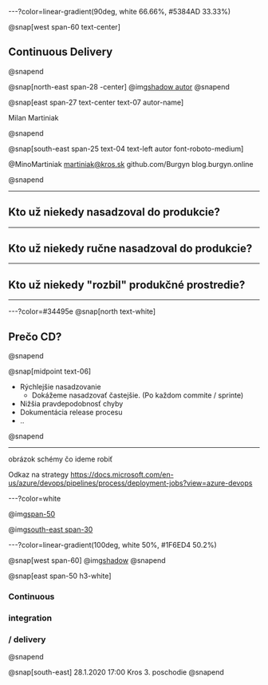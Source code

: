 ---?color=linear-gradient(90deg, white 66.66%, #5384AD 33.33%)

@snap[west span-60 text-center]
## Continuous Delivery
@snapend

@snap[north-east span-28 -center]
@img[shadow autor](AzureForDevelopers/assets/img/IMAG2408.jpg)
@snapend

@snap[east span-27 text-center text-07 autor-name]

Milan Martiniak

@snapend

@snap[south-east span-25 text-04 text-left autor font-roboto-medium]

@MinoMartiniak
martiniak@kros.sk
github.com/Burgyn
blog.burgyn.online

@snapend

---

## Kto už niekedy nasadzoval do produkcie?

---

## Kto už niekedy ručne nasadzoval do produkcie?

---

## Kto už niekedy "rozbil" produkčné prostredie?

---

---?color=#34495e
@snap[north text-white]

## Prečo CD?

@snapend

@snap[midpoint text-06]

- Rýchlejšie nasadzovanie
  - Dokážeme nasadzovať častejšie. (Po každom commite / sprinte)
- Nižšia pravdepodobnosť chyby
- Dokumentácia release procesu
- ..

@snapend

---

obrázok schémy čo ideme robiť

Odkaz na strategy
https://docs.microsoft.com/en-us/azure/devops/pipelines/process/deployment-jobs?view=azure-devops

---?color=white

@img[span-50](http://catchingfire.ca/wp-content/uploads/2016/09/question-mark-square-01.png)

@img[south-east span-30](AzureForDevelopers/assets/img/qrcode.png)

---?color=linear-gradient(100deg, white 50%, #1F6ED4 50.2%)

@snap[west span-60]
@img[shadow](https://scontent-frx5-1.xx.fbcdn.net/v/t1.0-9/71581737_10156577632582844_3229986981945540608_o.jpg?_nc_cat=110&_nc_oc=AQmfuBqruWK48h2YiDZo1nCh1_ipiao0dEZ_wBgBI0bXYSw5Vxj40Zqmhy37ZiSu8cY&_nc_ht=scontent-frx5-1.xx&oh=b9cdb19f29b53387eb2bb51aef805016&oe=5E4712BF)
@snapend

@snap[east span-50 h3-white]
### Continuous
### integration
### / delivery
@snapend

@snap[south-east]
28.1.2020 17:00
Kros 3. poschodie
@snapend